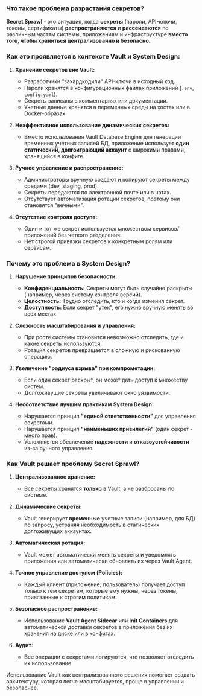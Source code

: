 ### **Что такое проблема разрастания секретов?**

**Secret Sprawl** - это ситуация, когда **секреты** (пароли, API-ключи, токены, сертификаты) **распространяются** и **рассеиваются** по различным частям системы, приложениям и инфраструктуре **вместо того, чтобы храниться централизованно и безопасно**.

### **Как это проявляется в контексте Vault и System Design:**

1.  **Хранение секретов вне Vault:**
    *   Разработчики "захардкодили" API-ключи в исходный код.
    *   Пароли хранятся в конфигурационных файлах приложений (`.env`, `config.yaml`).
    *   Секреты записаны в комментариях или документации.
    *   Учетные данные хранятся в переменных среды на хостах или в Docker-образах.

2.  **Неэффективное использование динамических секретов:**
    *   Вместо использования Vault Database Engine для генерации временных учетных записей БД, приложение использует **один статический, долгоиграющий аккаунт** с широкими правами, хранящийся в конфиге.

3.  **Ручное управление и распространение:**
    *   Администраторы вручную создают и копируют секреты между средами (dev, staging, prod).
    *   Секреты передаются по электронной почте или в чатах.
    *   Отсутствует автоматизация ротации секретов, поэтому они становятся "вечными".

4.  **Отсутствие контроля доступа:**
    *   Один и тот же секрет используется множеством сервисов/приложений без четкого разделения.
    *   Нет строгой привязки секретов к конкретным ролям или сервисам.

### **Почему это проблема в System Design?**

1.  **Нарушение принципов безопасности:**
    *   **Конфиденциальность:** Секреты могут быть случайно раскрыты (например, через систему контроля версий).
    *   **Целостность:** Трудно отследить, кто и когда изменил секрет.
    *   **Доступность:** Если секрет "утек", его нужно вручную менять во всех местах.

2.  **Сложность масштабирования и управления:**
    *   При росте системы становится невозможно отследить, где и какие секреты используются.
    *   Ротация секретов превращается в сложную и рискованную операцию.

3.  **Увеличение "радиуса взрыва" при компрометации:**
    *   Если один секрет раскрыт, он может дать доступ к множеству систем.
    *   Долгоживущие секреты увеличивают окно уязвимости.

4.  **Несоответствие лучшим практикам System Design:**
    *   Нарушается принцип **"единой ответственности"** для управления секретами.
    *   Нарушается принцип **"наименьших привилегий"** (один секрет - много прав).
    *   Усложняется обеспечение **надежности** и **отказоустойчивости** из-за ручного управления.

### **Как Vault решает проблему Secret Sprawl?**

1.  **Централизованное хранение:**
    *   Все секреты хранятся **только** в Vault, а не разбросаны по системе.

2.  **Динамические секреты:**
    *   Vault генерирует **временные** учетные записи (например, для БД) по запросу, устраняя необходимость в статических долгоживущих аккаунтах.

3.  **Автоматическая ротация:**
    *   Vault может автоматически менять секреты и уведомлять приложения или автоматически обновлять их через Vault Agent.

4.  **Точное управление доступом (Policies):**
    *   Каждый клиент (приложение, пользователь) получает доступ только к тем секретам, которые ему нужны, через токены, привязанные к строгим политикам.

5.  **Безопасное распространение:**
    *   Использование **Vault Agent Sidecar** или **Init Containers** для автоматической доставки секретов в приложения без их хранения на диске или в конфигах.

6.  **Аудит:**
    *   Все операции с секретами логируются, что позволяет отследить их использование.

Использование Vault как централизованного решения помогает создать архитектуру, которая легче масштабируется, проще в управлении и безопаснее.